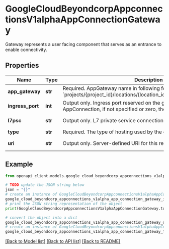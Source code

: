 # GoogleCloudBeyondcorpAppconnectionsV1alphaAppConnectionGateway

Gateway represents a user facing component that serves as an entrance to enable connectivity.

## Properties

Name | Type | Description | Notes
------------ | ------------- | ------------- | -------------
**app_gateway** | **str** | Required. AppGateway name in following format: &#x60;projects/{project_id}/locations/{location_id}/appgateways/{gateway_id}&#x60; | [optional] 
**ingress_port** | **int** | Output only. Ingress port reserved on the gateways for this AppConnection, if not specified or zero, the default port is 19443. | [optional] [readonly] 
**l7psc** | **str** | Output only. L7 private service connection for this resource. | [optional] [readonly] 
**type** | **str** | Required. The type of hosting used by the gateway. | [optional] 
**uri** | **str** | Output only. Server-defined URI for this resource. | [optional] [readonly] 

## Example

```python
from openapi_client.models.google_cloud_beyondcorp_appconnections_v1alpha_app_connection_gateway import GoogleCloudBeyondcorpAppconnectionsV1alphaAppConnectionGateway

# TODO update the JSON string below
json = "{}"
# create an instance of GoogleCloudBeyondcorpAppconnectionsV1alphaAppConnectionGateway from a JSON string
google_cloud_beyondcorp_appconnections_v1alpha_app_connection_gateway_instance = GoogleCloudBeyondcorpAppconnectionsV1alphaAppConnectionGateway.from_json(json)
# print the JSON string representation of the object
print(GoogleCloudBeyondcorpAppconnectionsV1alphaAppConnectionGateway.to_json())

# convert the object into a dict
google_cloud_beyondcorp_appconnections_v1alpha_app_connection_gateway_dict = google_cloud_beyondcorp_appconnections_v1alpha_app_connection_gateway_instance.to_dict()
# create an instance of GoogleCloudBeyondcorpAppconnectionsV1alphaAppConnectionGateway from a dict
google_cloud_beyondcorp_appconnections_v1alpha_app_connection_gateway_from_dict = GoogleCloudBeyondcorpAppconnectionsV1alphaAppConnectionGateway.from_dict(google_cloud_beyondcorp_appconnections_v1alpha_app_connection_gateway_dict)
```
[[Back to Model list]](../README.md#documentation-for-models) [[Back to API list]](../README.md#documentation-for-api-endpoints) [[Back to README]](../README.md)


